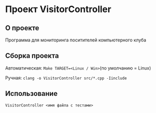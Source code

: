 # Проект VisitorController

## О проекте

Программа для мониторинга поситителей компьютерного клуба

## Сборка проекта
Автоматическая:
    ```Make TARGET=<Linux / Win>```(по умолчанию  = Linux)

Ручная:
    ```clang -o VisitorController src/*.cpp -Iinclude```


## Использование
```VisitorController <имя файла с тестами>```